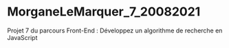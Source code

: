 # MorganeLeMarquer_7_20082021
Projet 7 du parcours Front-End : Développez un algorithme de recherche en JavaScript